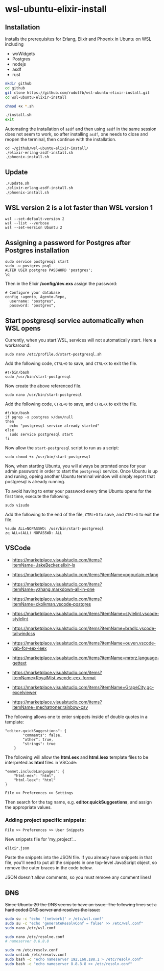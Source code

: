 # wsl-ubuntu-elixir-install

## Installation

Installs the prerequisites for Erlang, Elixir and Phoenix in Ubuntu on WSL including

- wxWidgets
- Postgres
- nodejs
- asdf
- rust

```bash
mkdir github
cd github
git clone https://github.com/rudolfb/wsl-ubuntu-elixir-install.git
cd wsl-ubuntu-elixir-install

chmod +x *.sh

./install.sh
exit
```

Automating the installation of ```asdf``` and then using ```asdf``` in the same session does not seem to work, so after installing ```asdf```, one needs to close and reopen the terminal, then continue with the installation.

```
cd ~/github/wsl-ubuntu-elixir-install/
./elixir-erlang-asdf-install.sh
./phoenix-install.sh
```

## Update
```bash
./update.sh
./elixir-erlang-asdf-install.sh
./phoenix-install.sh
```

## WSL version 2 is a lot faster than WSL version 1
```
wsl --set-default-version 2
wsl --list --verbose
wsl --set-version Ubuntu 2
```

## Assigning a password for Postgres after Postgres installation
```
sudo service postgresql start
sudo -u postgres psql
ALTER USER postgres PASSWORD 'postgres';
\q
```

Then in the Elixir **/config/dev.exs** assign the password:

```
# Configure your database
config :agento, Agento.Repo,
  username: "postgres",
  password: "postgres",
```

## Start postgresql service automatically when WSL opens
Currently, when you start WSL, services will not automatically start. Here a workaround.

```
sudo nano /etc/profile.d/start-postgresql.sh
```

Add the following code, ```CTRL+O``` to save, and ```CTRL+X``` to exit the file.

```
#!/bin/bash
sudo /usr/bin/start-postgresql
```

Now create the above referenced file.

```
sudo nano /usr/bin/start-postgresql
```

Add the following code, ```CTRL+O``` to save, and ```CTRL+X``` to exit the file.

```
#!/bin/bash
if pgrep -x postgres >/dev/null
then
  echo "postgresql service already started"
else
  sudo service postgresql start
fi
```

Now allow the ```start-postgresql``` script to run as a script:

```
sudo chmod +x /usr/bin/start-postgresql
```

Now, when starting Ubuntu, you will always be promted once for your admin password in order to start the ```postgresql``` service. Once Ubuntu is up and runing, opeing another Ubuntu terminal window will simply report that postgresql is already running.

To avoid having to enter your password every time Ubuntu opens for the first time, execute the following.

```
sudo visudo
```

Add the following to the end of the file, ```CTRL+O``` to save, and ```CTRL+X``` to exit the file.

```
%sudo ALL=NOPASSWD: /usr/bin/start-postgresql
zq ALL=(ALL) NOPASSWD: ALL
```

## VSCode

- https://marketplace.visualstudio.com/items?itemName=JakeBecker.elixir-ls
- https://marketplace.visualstudio.com/items?itemName=pgourlain.erlang
- https://marketplace.visualstudio.com/items?itemName=yzhang.markdown-all-in-one
- https://marketplace.visualstudio.com/items?itemName=ckolkman.vscode-postgres
- https://marketplace.visualstudio.com/items?itemName=stylelint.vscode-stylelint
- https://marketplace.visualstudio.com/items?itemName=bradlc.vscode-tailwindcss
- https://marketplace.visualstudio.com/items?itemName=ouven.vscode-yab-for-eex-leex
- https://marketplace.visualstudio.com/items?itemName=mrorz.language-gettext
- https://marketplace.visualstudio.com/items?itemName=RoyalMist.vscode-eex-format

- https://marketplace.visualstudio.com/items?itemName=GrapeCity.gc-excelviewer
- https://marketplace.visualstudio.com/items?itemName=mechatroner.rainbow-csv

The following allows one to enter snippets inside of double quotes in a template:

```
"editor.quickSuggestions": {
        "comments": false,
        "other": true,
        "strings": true
    }
```

The following will allow the **html.eex** and **html.leex** template files to be interpreted as **html** files in VSCode:
```
"emmet.includeLanguages": {
    "html-eex": "html",
    "html-leex": "html"
}
```

`File >> Preferences >> Settings`

Then search for the tag name, e.g. **editor.quickSuggestions**, and assign the appropriate values.

### Adding project specific snippets:

`File >> Preferences >> User Snippets`

New snippets file for 'my_project'...

`elixir.json`

Paste the snippets into the JSON file. If you already
have snippets in that file, you'll need to put all the snippets in one
top-level JavaScript object, so remove the outer braces in the code
below.

JSON doesn't allow comments, so you must remove any comment lines!

## ~~DNS~~
~~Since Ubuntu 20 the DNS seems to have an issue. The following lines set a hard coded DNS server and resolves the issue:~~

```bash
sudo su -c "echo '[network]' > /etc/wsl.conf"
sudo su -c "echo 'generateResolvConf = false' >> /etc/wsl.conf"
sudo nano /etc/wsl.conf

sudo nano /etc/resolve.conf
# nameserver 8.8.8.8
```

```bash
sudo rm /etc/resolv.conf
sudo unlink /etc/resolv.conf
sudo bash -c "echo nameserver 192.168.188.1 > /etc/resolv.conf"
sudo bash -c "echo nameserver 8.8.8.8 >> /etc/resolv.conf"
```
